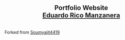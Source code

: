 <h2 align="center">
  Portfolio Website<br/>
  <a href="https://eduardo-rico-manzanera.netlify.app" target="_blank">Eduardo Rico Manzanera</a>
</h2>
<br/>
Forked from <a href ="https://github.com/soumyajit4419/Portfolio">Soumyajit4419</a>
